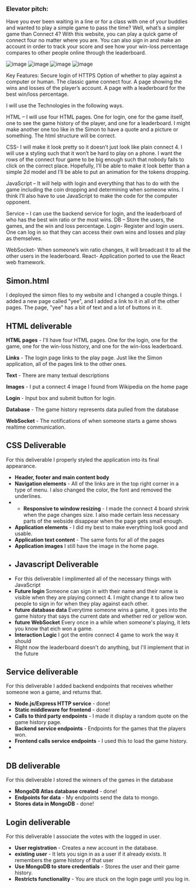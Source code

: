 ### Elevator pitch:

Have you ever been waiting in a line or for a class with one of your buddies and wanted to play a simple game to pass the time? Well, what’s a simpler game than Connect 4? With this website, you can play a quick game of connect four no matter where you are. You can also sign in and make an account in order to track your score and see how your win-loss percentage compares to other people online through the leaderboard.

 ![image](https://github.com/jackjohn684/startup/assets/143542012/6fa264da-6344-4f8a-91da-c9c191abc4c4)
![image](https://github.com/jackjohn684/startup/assets/143542012/71223e21-041b-4ef8-9359-f46c37f64831)
![image](https://github.com/jackjohn684/startup/assets/143542012/e27da309-fad9-4bb4-9583-40f47afd9be9)
![image](https://github.com/jackjohn684/startup/assets/143542012/bf0d2a37-ac95-497d-8021-537da53232be)

 
Key Features:
Secure login of HTTPS
Option of whether to play against a computer or human.
The classic game connect four.
A page showing the wins and losses of the player’s account.
A page with a leaderboard for the best win/loss percentage.


I will use the Technologies in the following ways.

HTML – I will use four HTML pages. One for login, one for the game itself, one to see the game history of the player, and one for a leaderboard. I might make another one too like in the Simon to have a quote and a picture or something. The html structure will be correct.

CSS- I will make it look pretty so it doesn’t just look like plain connect 4. I will use a styling such that it won’t be hard to play on a phone. I want the rows of the connect four game to be big enough such that nobody fails to click on the correct place. Hopefully, I’ll be able to make it look better than a simple 2d model and I’ll be able to put an animation for the tokens dropping.

JavaScript – It will help with login and everything that has to do with the game including the coin dropping and determining when someone wins. I think I’ll also have to use JavaScript to make the code for the computer opponent. 

Service – I can use the backend service for login, and the leaderboard of who has the best win ratio or the most wins.
DB – Store the users, the games, and the win and loss percentage.
Login- Register and login users. One can log in so that they can access their own wins and losses and play as themselves. 

WebSocket- When someone’s win ratio changes, it will broadcast it to all the other users in the leaderboard.
React- Application ported to use the React web framework.


## Simon.html
I deployed the simon files to my website and I changed a couple things. I added a new page called "yee", and I added a link to it in all of the other pages. The page, "yee" has a bit of text and a lot of buttons in it.

## HTML deliverable

**HTML pages** - I'll have four HTML pages. One for the login, one for the game, one for the win-loss history, and one for the win-loss leaderboard.

**Links** - The login page links to the play page. Just like the Simon application, all of the pages link to the other ones.

**Text** - There are many textual descriptions

**Images** - I put a connect 4 image I found from Wikipedia on the home page

**Login** - Input box and submit button for login.

**Database** - The game history represents data pulled from the database

**WebSocket** - The notifications of when someone starts a game shows realtime communication.

## CSS Deliverable

For this deliverable I properly styled the application into its final appearance.
- **Header, footer and main content body**
- **Navigation elements** - All of the links are in the top right corner in a type of menu. I also changed the color, the font and removed the underlines.
- - **Responsive to window resizing** - I made the connect 4 board shrink when the page changes size. I also made certain less necessary parts of the webside disappear when the page gets small enough.
- **Application elements** - I did my best to make everything look good and usable.
- **Application text content** - The same fonts for all of the pages
- **Application images** I still have the image in the home page.
- ## Javascript Deliverable
- For this deliverable I implimented all of the necessary things with JavaScript
- **Future login** Someone can sign in with their name and their name is visible when they are playing connect 4. I might change it to allow two people to sign in for when they play against each other.
- **future database data** Everytime someone wins a game, it goes into the game history that says the current date and whether red or yellow won.
- **future WebSocket** Every once in a while when someone's playing, it lets you know that eich won a game.
- **Interaction Logic** I got the entire connect 4 game to work the way it should
- RIght now the leaderboard doesn't do anything, but I'll implement that in the future

## Service deliverable

For this deliverable I added backend endpoints that receives whether someone won a game, and returns that.

- **Node.js/Express HTTP service** - done!
- **Static middleware for frontend** - done!
- **Calls to third party endpoints** - I made it display a random quote on the game history page.
- **Backend service endpoints** - Endpoints for the games that the players won.
- **Frontend calls service endpoints** - I used this to load the game history.
- 
## DB deliverable

For this deliverable I stored the winners of the games in the database

- **MongoDB Atlas database created** - done!
- **Endpoints for data** - My endpoints send the data to mongo.
- **Stores data in MongoDB** - done!

## Login deliverable

For this deliverable I associate the votes with the logged in user.

- **User registration** - Creates a new account in the database.
- **existing user** - It lets you sign in as a user if it already exists. It remembers the game history of that user
- **Use MongoDB to store credentials** - Stores the user and their game history.
- **Restricts functionality** - You are stuck on the login page until you log in.




